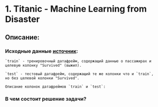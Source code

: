 # 1. Titanic - Machine Learning from Disaster

## Описание:

### Исходные данные [источник](https://www.kaggle.com/competitions/titanic):
	
	`train` - тренировочный датафрейм, содержащий данные о пассажирах и целевую колонку "Survived" (выжил).

	`test` - тестовый датафрейм, содержащий те же колонки что и `train`, но без целевой колонки "Survived".

	Описание колонок датафреймов `train` и `test`:

	
		 

### В чем состоит решение задачи?

